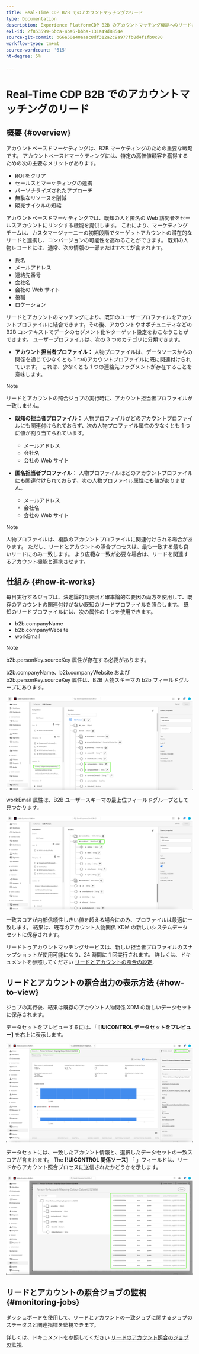```yaml
---
title: Real-Time CDP B2B でのアカウントマッチングのリード
type: Documentation
description: Experience PlatformCDP B2B のアカウントマッチング機能へのリードの概要と詳細。
exl-id: 2f853599-6bca-4ba6-bbba-131a49d8854e
source-git-commit: b66a50e40aaac8df312a2c9a977fb8d4f1fb0c80
workflow-type: tm+mt
source-wordcount: '615'
ht-degree: 5%

---
```


# Real-Time CDP B2B でのアカウントマッチングのリード

## 概要 {#overview}

アカウントベースドマーケティングは、B2B マーケティングのための重要な戦略です。 アカウントベースドマーケティングには、特定の高価値顧客を獲得するための次の主要なメリットがあります。

- ROI をクリア
- セールスとマーケティングの連携
- パーソナライズされたアプローチ
- 無駄なリソースを削減
- 販売サイクルの短縮

アカウントベースドマーケティングでは、既知の人と匿名の Web 訪問者をセールスアカウントにリンクする機能を提供します。 これにより、マーケティングチームは、カスタマージャーニーの初期段階でターゲットアカウントの潜在的なリードと連携し、コンバージョンの可能性を高めることができます。 既知の人物レコードには、通常、次の情報の一部またはすべてが含まれます。

- 氏名
- メールアドレス
- 連絡先番号
- 会社名
- 会社の Web サイト
- 役職
- ロケーション

リードとアカウントのマッチングにより、既知のユーザープロファイルをアカウントプロファイルに結合できます。その後、アカウントやオポチュニティなどの B2B コンテキストでデータのセグメント化やターゲット設定をおこなうことができます。 ユーザープロファイルは、次の 3 つのカテゴリに分類できます。

- **アカウント担当者プロファイル：** 人物プロファイルは、データソースからの関係を通じて少なくとも 1 つのアカウントプロファイルに既に関連付けられています。 これは、少なくとも 1 つの連絡先フラグメントが存在することを意味します。

>[!NOTE]
>
> リードとアカウントの照合ジョブの実行時に、アカウント担当者プロファイルが一致しません。

- **既知の担当者プロファイル：** 人物プロファイルがどのアカウントプロファイルにも関連付けられておらず、次の人物プロファイル属性の少なくとも 1 つに値が割り当てられています。

   - メールアドレス
   - 会社名
   - 会社の Web サイト

- **匿名担当者プロファイル：** 人物プロファイルはどのアカウントプロファイルにも関連付けられておらず、次の人物プロファイル属性にも値がありません。

   - メールアドレス
   - 会社名
   - 会社の Web サイト

>[!NOTE]
>
> 人物プロファイルは、複数のアカウントプロファイルに関連付けられる場合があります。 ただし、リードとアカウントの照合プロセスは、最も一致する最も良いリードにのみ一致します。 より広範な一致が必要な場合は、リードを関連するアカウント機能と連携させます。

## 仕組み {#how-it-works}

毎日実行するジョブは、決定論的な要因と確率論的な要因の両方を使用して、既存のアカウントの関連付けがない既知のリードプロファイルを照合します。 既知のリードプロファイルには、次の属性の 1 つを使用できます。

- b2b.companyName
- b2b.companyWebsite
- workEmail

>[!NOTE]
>
> b2b.personKey.sourceKey 属性が存在する必要があります。

b2b.companyName、b2b.companyWebsite および b2b.personKey.sourceKey 属性は、B2B 人物スキーマの b2b フィールドグループにあります。

![属性を示す B2B 人物スキーマ](/help/rtcdp/accounts/images/b2b-person-schema.png)

workEmail 属性は、B2B ユーザースキーマの最上位フィールドグループとして見つかります。

![workEmail を示す B2B 人物スキーマ](/help/rtcdp/accounts/images/b2b-person-workemail.png)

一致スコアが内部信頼性しきい値を超える場合にのみ、プロファイルは最適に一致します。 結果は、既存のアカウント人物関係 XDM の新しいシステムデータセットに保存されます。

リードトゥアカウントマッチングサービスは、新しい担当者プロファイルのスナップショットが使用可能になり、24 時間に 1 回実行されます。 詳しくは、ドキュメントを参照してください [リードとアカウントの照合の設定](/help/rtcdp/accounts/account-profile-ui-guide.md).

## リードとアカウントの照合出力の表示方法 {#how-to-view}

ジョブの実行後、結果は既存のアカウント人物関係 XDM の新しいデータセットに保存されます。

データセットをプレビューするには、「 **[!UICONTROL データセットをプレビュー]** を右上に表示します。

![新しいデータセット](/help/rtcdp/accounts/images/b2b-dataset-output.png)

データセットには、一致したアカウント情報と、選択したデータセットの一致スコアが含まれます。 The **[!UICONTROL 関係ソース]** 「 」フィールドは、リードからアカウント照合プロセスに送信されたかどうかを示します。

![データセットの信頼性スコアと出力のプレビュー](/help/rtcdp/accounts/images/b2b-dataset-preview.png)

## リードとアカウントの照合ジョブの監視 {#monitoring-jobs}

ダッシュボードを使用して、リードとアカウントの一致ジョブに関するジョブのステータスと関連指標を監視できます。

詳しくは、ドキュメントを参照してください [リードのアカウント照合のジョブの監視](/help/dataflows/ui/b2b/monitor-profile-enrichment.md).
